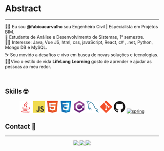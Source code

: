 <h1>Abstract</h1>
<hr>

👨‍💻 Eu sou **@fabioacarvalho** sou Engenheiro Civil | Especialista em Projetos BIM. <br>
🌱 Estudante de Análise e Desenvolvimento de Sistemas, 1° semestre. <br>
🐱‍💻 Interesse: Java, Vue JS, html, css, javaScript, React, c# , .net, Python, Mongo DB e MySQL.  <br>
⛷ Sou movido a desafios e vivo em busca de novas soluções e tecnologias.  <br>
🐱‍🏍Vivo o estilo de vida  __LifeLong Learning__ gosto de aprender e ajudar as pessoas ao meu redor.  <br>

<br>

<h2>Skills 🤓</h2>

<p align="center">
    <a target="_blank" rel="noopener noreferrer" href="https://raw.githubusercontent.com/devicons/devicon/master/icons/java/java-plain.svg"><img height="40" src="https://raw.githubusercontent.com/devicons/devicon/master/icons/java/java-plain.svg" style="max-width:100%;"></a>                 
    <a target="_blank" rel="noopener noreferrer" href="https://raw.githubusercontent.com/devicons/devicon/master/icons/javascript/javascript-original.svg"><img  height="40" src="https://raw.githubusercontent.com/devicons/devicon/master/icons/javascript/javascript-original.svg" style="max-width:100%;"></a>                 
    <a target="_blank" rel="noopener noreferrer" href="https://raw.githubusercontent.com/devicons/devicon/master/icons/html5/html5-original.svg"><img height="40" src="https://raw.githubusercontent.com/devicons/devicon/master/icons/html5/html5-original.svg" style="max-width:100%;"></a>                 
    <a target="_blank" rel="noopener noreferrer" href="https://raw.githubusercontent.com/devicons/devicon/master/icons/css3/css3-original.svg"><img height="40" src="https://raw.githubusercontent.com/devicons/devicon/master/icons/css3/css3-original.svg" style="max-width:100%;"></a>                 
    <a target="_blank" rel="noopener noreferrer" href="https://raw.githubusercontent.com/devicons/devicon/master/icons/csharp/csharp-original.svg"><img height="40" src="https://raw.githubusercontent.com/devicons/devicon/master/icons/csharp/csharp-original.svg" style="max-width:100%;"></a>                 
    <a target="_blank" rel="noopener noreferrer" href="https://raw.githubusercontent.com/devicons/devicon/master/icons/mysql/mysql-original.svg"><img height="40" src="https://raw.githubusercontent.com/devicons/devicon/master/icons/mysql/mysql-original.svg" style="max-width:100%;"></a>                  
    <a target="_blank" rel="noopener noreferrer" href="https://raw.githubusercontent.com/devicons/devicon/master/icons/git/git-original.svg"><img height="40" src="https://raw.githubusercontent.com/devicons/devicon/master/icons/git/git-original.svg" style="max-width:100%;"></a>                 
    <a target="_blank" rel="noopener noreferrer" href="https://raw.githubusercontent.com/devicons/devicon/master/icons/github/github-original.svg"><img height="40" src="https://raw.githubusercontent.com/devicons/devicon/master/icons/github/github-original.svg" style="max-width:100%;"></a>    
    <a target="_blank" rel="noopener noreferrer" href="https://www.vectorlogo.zone/logos/getbootstrap/getbootstrap-icon.svg"><img height="40" src="https://www.vectorlogo.zone/logos/getbootstrap/getbootstrap-icon.svg" alt="spring" data-canonical-src="https://www.vectorlogo.zone/logos/getbootstrap/getbootstrap-icon.svg" style="max-width:100%;"></a>
</p>

<h2> Contact 📱</h2>
<hr>

<p align="center">
    <a href="https://github.com/fabioacarvalho">
        <img src="https://camo.githubusercontent.com/4c51da250cdef5906bb8a72701595eaa4fb9b78422e87fe83321a30d51c84c06/68747470733a2f2f696d672e736869656c64732e696f2f62616467652f6769746875622d2532333130303030302e7376673f267374796c653d666f722d7468652d6261646765266c6f676f3d676974687562266c6f676f436f6c6f723d7768697465266c696e6b3d6d61696c746f3a68747470733a2f2f6769746875622e636f6d2f746574657573417261756a6f" data-canonical-src="https://img.shields.io/badge/github-%23100000.svg?&amp;style=for-the-badge&amp;logo=github&amp;logoColor=white&amp;link=mailto:https://github.com/fabioacarvalho" style="max-width:100%;">
    </a>             
    <a href="mailto:fabio22191@gmail.com">
        <img src="https://camo.githubusercontent.com/30f2ec732716a5887b40a62aa5c463269bcd1078b9ca20cd16f5e71a5ede48b4/68747470733a2f2f696d672e736869656c64732e696f2f62616467652f676d61696c2d4431343833363f267374796c653d666f722d7468652d6261646765266c6f676f3d676d61696c266c6f676f436f6c6f723d7768697465266c696e6b3d6d61696c746f3a6d6174657573617261756a6f39393640676d61696c2e636f6d" data-canonical-src="https://img.shields.io/badge/gmail-D14836?&amp;style=for-the-badge&amp;logo=gmail&amp;logoColor=white&amp;link=mailto:fabio22191@gmail.com" style="max-width:100%;">
    </a>             
    <a href="https://www.linkedin.com/in/fabio-carvalho-881026142/" rel="nofollow">
        <img src="https://www.google.com/url?sa=i&url=https%3A%2F%2Fwww.emojipng.com%2Fpreview%2F12989230&psig=AOvVaw0v9r29KZlr3-lIOKn89J8T&ust=1621815370654000&source=images&cd=vfe&ved=0CAIQjRxqFwoTCPCbkpvD3vACFQAAAAAdAAAAABAS" data-canonical-src="https://img.shields.io/badge/linkedin-%230077B5.svg?&amp;style=for-the-badge&amp;logo=linkedin&amp;logoColor=white&amp;link=mailto:https://www.linkedin.com/in/fabio-carvalho-881026142/" style="max-width:100%;">
    </a>
</p>


<!---
fabioacarvalho/fabioacarvalho is a ✨ special ✨ repository because its `README.md` (this file) appears on your GitHub profile.
You can click the Preview link to take a look at your changes.
--->

